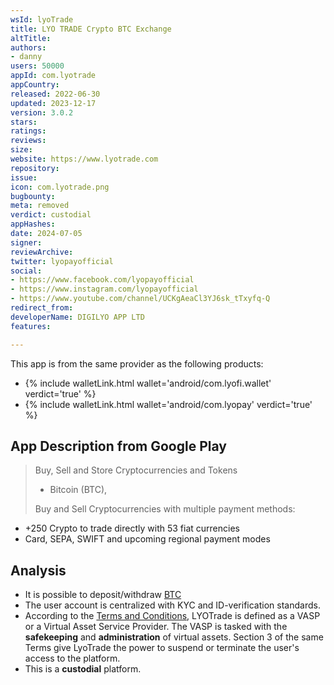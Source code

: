 ```yaml
---
wsId: lyoTrade
title: LYO TRADE Crypto BTC Exchange
altTitle: 
authors:
- danny
users: 50000
appId: com.lyotrade
appCountry: 
released: 2022-06-30
updated: 2023-12-17
version: 3.0.2
stars: 
ratings: 
reviews: 
size: 
website: https://www.lyotrade.com
repository: 
issue: 
icon: com.lyotrade.png
bugbounty: 
meta: removed
verdict: custodial
appHashes: 
date: 2024-07-05
signer: 
reviewArchive: 
twitter: lyopayofficial
social:
- https://www.facebook.com/lyopayofficial
- https://www.instagram.com/lyopayofficial
- https://www.youtube.com/channel/UCKgAeaCl3YJ6sk_tTxyfq-Q
redirect_from: 
developerName: DIGILYO APP LTD
features: 

---
```


This app is from the same provider as the following products:

- {% include walletLink.html wallet='android/com.lyofi.wallet' verdict='true' %}
- {% include walletLink.html wallet='android/com.lyopay' verdict='true' %}

## App Description from Google Play

> Buy, Sell and Store Cryptocurrencies and Tokens
>
> - Bitcoin (BTC),
>
> Buy and Sell Cryptocurrencies with multiple payment methods:
- +250 Crypto to trade directly with 53 fiat currencies
- Card, SEPA, SWIFT and upcoming regional payment modes

## Analysis

- It is possible to deposit/withdraw [BTC](https://docs.lyotrade.com/help-center/deposit-and-withdrawals/how-do-i-deposit)
- The user account is centralized with KYC and ID-verification standards.
- According to the [Terms and Conditions](https://docs.lyotrade.com/terms/terms-of-use), LYOTrade is defined as a VASP or a Virtual Asset Service Provider. The VASP is tasked with the **safekeeping** and **administration** of virtual assets. Section 3 of the same Terms give LyoTrade the power to suspend or terminate the user's access to the platform.
- This is a **custodial** platform.
